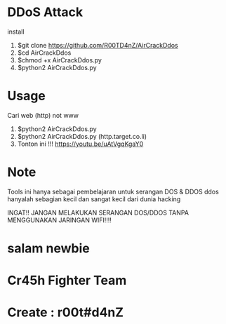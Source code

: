 # DDoS Attack

install
1. $git clone https://github.com/R00TD4nZ/AirCrackDdos
2. $cd AirCrackDdos
3. $chmod +x AirCrackDdos.py
4. $python2 AirCrackDdos.py
 
# Usage
Cari web (http) not www
1. $python2 AirCrackDdos.py
2. $python2 AirCrackDdos.py (http.target.co.li)
 
1. Tonton ini !!!
https://youtu.be/uAtVgqKgaY0

# Note
Tools ini hanya sebagai pembelajaran untuk serangan DOS & DDOS
ddos hanyalah sebagian kecil dan sangat kecil dari dunia hacking

INGAT!! JANGAN MELAKUKAN SERANGAN DOS/DDOS TANPA MENGGUNAKAN JARINGAN WIFI!!!!

# salam newbie
# Cr45h Fighter Team
# Create : r00t#d4nZ
